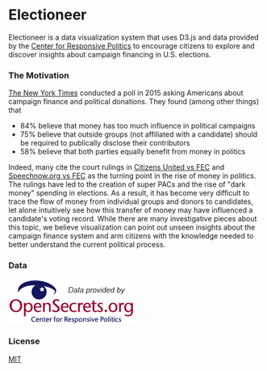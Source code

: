 Electioneer
===========

Electioneer is a data visualization system that uses D3.js and data provided by the [Center for Responsive Politics](https://opensecrets.org) to encourage citizens to explore and discover insights about campaign financing in U.S. elections.

### The Motivation

[The New York Times](http://tinyurl.com/nh4g83n) conducted a poll in 2015 asking Americans about campaign finance and political donations. They found (among other things) that

-   84% believe that money has too much influence in political campaigns
-   75% believe that outside groups (not affiliated with a candidate) should be required to publically disclose their contributors
-   58% believe that both parties equally benefit from money in politics

Indeed, many cite the court rulings in [Citizens United vs FEC](https://en.wikipedia.org/wiki/Citizens_United_v._FEC) and [Speechnow.org vs FEC](http://www.fec.gov/law/litigation/speechnow.shtml) as the turning point in the rise of money in politics. The rulings have led to the creation of super PACs and the rise of "dark money" spending in elections. As a result, it has become very difficult to trace the flow of money from individual groups and donors to candidates, let alone intuitively see how this transfer of money may have influenced a candidate's voting record. While there are many investigative pieces about this topic, we believe visualization can point out unseen insights about the campaign finance system and arm citizens with the knowledge needed to better understand the current political process.

### Data

[![Logo](img/open_secrets.gif)](https://opensecrets.org)

### License

[MIT](/LICENSE.md)
